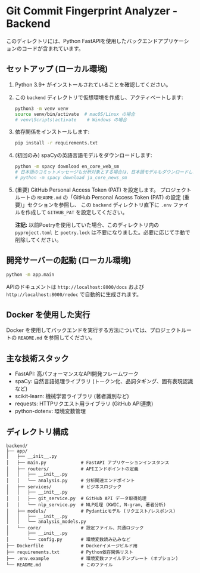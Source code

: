 # Git Commit Fingerprint Analyzer - Backend

このディレクトリには、Python FastAPIを使用したバックエンドアプリケーションのコードが含まれています。

## セットアップ (ローカル環境)

1.  Python 3.9+ がインストールされていることを確認してください。
2.  この `backend` ディレクトリで仮想環境を作成し、アクティベートします:
    ```bash
    python3 -m venv venv
    source venv/bin/activate  # macOS/Linux の場合
    # venv\Scripts\activate    # Windows の場合
    ```
3.  依存関係をインストールします:
    ```bash
    pip install -r requirements.txt
    ```
4.  (初回のみ) spaCyの英語言語モデルをダウンロードします:
    ```bash
    python -m spacy download en_core_web_sm
    # 日本語のコミットメッセージも分析対象とする場合は、日本語モデルもダウンロードします。
    # python -m spacy download ja_core_news_sm
    ```
5.  (重要) GitHub Personal Access Token (PAT) を設定します。
    プロジェクトルートの `README.md` の「GitHub Personal Access Token (PAT) の設定 (重要)」セクションを参照し、
    この `backend` ディレクトリ直下に `.env` ファイルを作成して `GITHUB_PAT` を設定してください。

    **注記:** 以前Poetryを使用していた場合、このディレクトリ内の `pyproject.toml` と `poetry.lock` は不要になりました。必要に応じて手動で削除してください。

## 開発サーバーの起動 (ローカル環境)

```bash
python -m app.main
```

APIのドキュメントは `http://localhost:8000/docs` および `http://localhost:8000/redoc` で自動的に生成されます。

## Docker を使用した実行

Docker を使用してバックエンドを実行する方法については、プロジェクトルートの `README.md` を参照してください。

## 主な技術スタック

*   FastAPI: 高パフォーマンスなAPI開発フレームワーク
*   spaCy: 自然言語処理ライブラリ (トークン化、品詞タギング、固有表現認識など)
*   scikit-learn: 機械学習ライブラリ (著者識別など)
*   requests: HTTPリクエスト用ライブラリ (GitHub API連携)
*   python-dotenv: 環境変数管理

## ディレクトリ構成

```
backend/
├── app/
│   ├── __init__.py
│   ├── main.py             # FastAPI アプリケーションインスタンス
│   ├── routers/            # APIエンドポイントの定義
│   │   ├── __init__.py
│   │   └── analysis.py     # 分析関連エンドポイント
│   ├── services/           # ビジネスロジック
│   │   ├── __init__.py
│   │   ├── git_service.py  # GitHub API データ取得処理
│   │   └── nlp_service.py  # NLP処理 (KWIC, N-gram, 著者分析)
│   ├── models/             # Pydanticモデル (リクエスト/レスポンス)
│   │   ├── __init__.py
│   │   └── analysis_models.py
│   └── core/               # 設定ファイル、共通ロジック
│       ├── __init__.py
│       └── config.py       # 環境変数読み込みなど
├── Dockerfile              # Dockerイメージビルド用
├── requirements.txt        # Python依存関係リスト
├── .env.example            # 環境変数ファイルテンプレート (オプション)
└── README.md               # このファイル
``` 